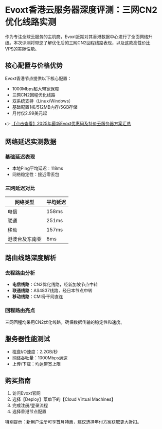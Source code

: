 # Evoxt香港云服务器深度评测：三网CN2优化线路实测

作为专注全球云服务的主机商，Evoxt近期对其香港数据中心进行了全面网络升级。本次评测将带您了解优化后的三网CN2回程线路表现，以及这款高性价比VPS的实际性能。

## 核心配置与价格优势

Evoxt香港节点提供以下核心配置：
- 1000Mbps超大带宽保障
- 三网CN2回程优化线路
- 双系统支持（Linux/Windows）
- 基础配置1核/512MB内存/5GB存储
- 月付仅2.99美元起

👉 [【点击查看】2025年最新Evoxt优惠码及特价云服务器方案汇总](https://bit.ly/evoxt)

## 网络延迟实测数据

### 基础延迟表现
- 本地Ping平均延迟：118ms
- 网络稳定性：接近零丢包

### 三网延迟对比
| 网络类型 | 平均延迟 |
|---------|---------|
| 电信    | 158ms   |
| 联通    | 251ms   |
| 移动    | 157ms   |
| 港澳台及东南亚 | 8ms |

## 路由线路深度解析

### 去程路由分析
- **电信线路**：CN2优化线路，经新加坡节点中转
- **联通线路**：AS4837线路，经日本节点中转  
- **移动线路**：CMI骨干网直连

### 回程路由亮点
三网回程均采用CN2优化线路，确保数据传输的稳定性和速度。

## 服务器性能测试
- 磁盘I/O速度：2.2GB/秒
- 网络吞吐量：1000Mbps满速
- 上传/下载：均达带宽上限

## 购买指南
1. 访问Evoxt官网
2. 选择【Deploy】菜单下的【Cloud Virtual Machines】
3. 完成注册/登录流程
4. 选择香港节点配置

特别提示：新用户注册可享首月特惠，建议选择年付方案获取更大折扣。